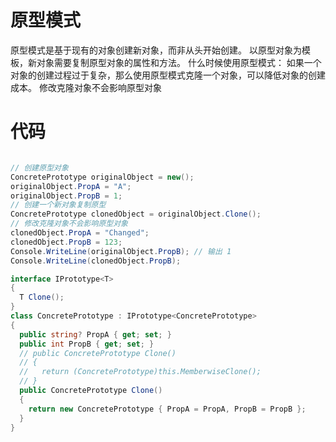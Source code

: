 # 原型模式

原型模式是基于现有的对象创建新对象，而非从头开始创建。
以原型对象为模板，新对象需要复制原型对象的属性和方法。
什么时候使用原型模式：
如果一个对象的创建过程过于复杂，那么使用原型模式克隆一个对象，可以降低对象的创建成本。
修改克隆对象不会影响原型对象

# 代码

```cs

// 创建原型对象
ConcretePrototype originalObject = new();
originalObject.PropA = "A";
originalObject.PropB = 1;
// 创建一个新对象复制原型
ConcretePrototype clonedObject = originalObject.Clone();
// 修改克隆对象不会影响原型对象
clonedObject.PropA = "Changed";
clonedObject.PropB = 123;
Console.WriteLine(originalObject.PropB); // 输出 1
Console.WriteLine(clonedObject.PropB);

interface IPrototype<T>
{
  T Clone();
}
class ConcretePrototype : IPrototype<ConcretePrototype>
{
  public string? PropA { get; set; }
  public int PropB { get; set; }
  // public ConcretePrototype Clone()
  // {
  //   return (ConcretePrototype)this.MemberwiseClone();
  // }
  public ConcretePrototype Clone()
  {
    return new ConcretePrototype { PropA = PropA, PropB = PropB };
  }
}
```
